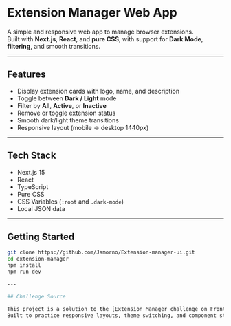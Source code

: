 # Extension Manager Web App

A simple and responsive web app to manage browser extensions.  
Built with **Next.js**, **React**, and **pure CSS**, with support for **Dark Mode**, **filtering**, and smooth transitions.

---

## Features

- Display extension cards with logo, name, and description  
- Toggle between **Dark / Light** mode  
- Filter by **All**, **Active**, or **Inactive**  
- Remove or toggle extension status  
- Smooth dark/light theme transitions  
- Responsive layout (mobile → desktop 1440px)

---

## Tech Stack

- Next.js 15
- React
- TypeScript
- Pure CSS
- CSS Variables (`:root` and `.dark-mode`)
- Local JSON data

---

## Getting Started

```bash
git clone https://github.com/Jamorno/Extension-manager-ui.git
cd extension-manager
npm install
npm run dev

---

## Challenge Source

This project is a solution to the [Extension Manager challenge on Frontend Mentor](https://www.frontendmentor.io/).  
Built to practice responsive layouts, theme switching, and component structure with pure CSS.

